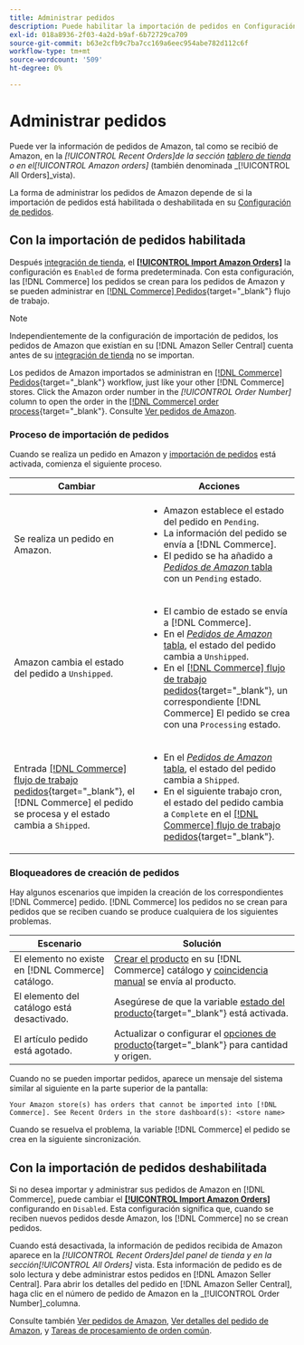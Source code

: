 ```yaml
---
title: Administrar pedidos
description: Puede habilitar la importación de pedidos en Configuración de pedidos para administrar más fácilmente los pedidos de Amazon de su administrador de comercio.
exl-id: 018a8936-2f03-4a2d-b9af-6b72729ca709
source-git-commit: b63e2cfb9c7ba7cc169a6eec954abe782d112c6f
workflow-type: tm+mt
source-wordcount: '509'
ht-degree: 0%

---
```


# Administrar pedidos

Puede ver la información de pedidos de Amazon, tal como se recibió de Amazon, en la _[!UICONTROL Recent Orders]_de la sección [tablero de tienda](./amazon-store-dashboard.md) o en el_[!UICONTROL Amazon orders]_ (también denominada _[!UICONTROL All Orders]_vista).

La forma de administrar los pedidos de Amazon depende de si la importación de pedidos está habilitada o deshabilitada en su [Configuración de pedidos](./order-settings.md#configure-order-settings).

## Con la importación de pedidos habilitada

Después [integración de tienda](./store-integration.md), el [**[!UICONTROL Import Amazon Orders]**](./order-settings.md#configure-order-settings) la configuración es `Enabled` de forma predeterminada. Con esta configuración, las [!DNL Commerce] los pedidos se crean para los pedidos de Amazon y se pueden administrar en [[!DNL Commerce] Pedidos](https://docs.magento.com/user-guide/sales/orders.html){target="_blank"} flujo de trabajo.

>[!NOTE]
>
>Independientemente de la configuración de importación de pedidos, los pedidos de Amazon que existían en su [!DNL Amazon Seller Central] cuenta antes de su [integración de tienda](./store-integration.md) no se importan.

Los pedidos de Amazon importados se administran en [[!DNL Commerce] Pedidos](https://docs.magento.com/user-guide/sales/orders.html){target="_blank"} workflow, just like your other [!DNL Commerce] stores. Click the Amazon order number in the *[!UICONTROL Order Number]* column to open the order in the [[!DNL Commerce] order process](https://docs.magento.com/user-guide/sales/order-processing.html#order-view-descriptions){target="_blank"}. Consulte [Ver pedidos de Amazon](./amazon-orders-all.md).

### Proceso de importación de pedidos

Cuando se realiza un pedido en Amazon y [importación de pedidos](./order-settings.md) está activada, comienza el siguiente proceso.

| Cambiar | Acciones |
|---|---|
| Se realiza un pedido en Amazon. | <ul><li>Amazon establece el estado del pedido en `Pending`.</li><li>La información del pedido se envía a [!DNL Commerce].</li><li>El pedido se ha añadido a [_Pedidos de Amazon_ tabla](./amazon-orders-all.md) con un `Pending` estado.</li></ul> |
| Amazon cambia el estado del pedido a `Unshipped`. | <ul><li>El cambio de estado se envía a [!DNL Commerce].</li><li>En el [_Pedidos de Amazon_ tabla](./amazon-orders-all.md), el estado del pedido cambia a `Unshipped`.</li><li>En el [[!DNL Commerce] flujo de trabajo pedidos](https://docs.magento.com/user-guide/sales/orders.html){target="_blank"}, un correspondiente [!DNL Commerce] El pedido se crea con una `Processing` estado.</li></ul> |
| Entrada [[!DNL Commerce] flujo de trabajo pedidos](https://docs.magento.com/user-guide/sales/orders.html){target="_blank"}, el [!DNL Commerce] el pedido se procesa y el estado cambia a `Shipped`. | <ul><li>En el [_Pedidos de Amazon_ tabla](./amazon-orders-all.md), el estado del pedido cambia a `Shipped`.</li><li>En el siguiente trabajo cron, el estado del pedido cambia a `Complete` en el [[!DNL Commerce] flujo de trabajo pedidos](https://docs.magento.com/user-guide/sales/orders.html){target="_blank"}.</li></ul> |

### Bloqueadores de creación de pedidos

Hay algunos escenarios que impiden la creación de los correspondientes [!DNL Commerce] pedido. [!DNL Commerce] los pedidos no se crean para pedidos que se reciben cuando se produce cualquiera de los siguientes problemas.

| Escenario | Solución |
|---|---|
| El elemento no existe en [!DNL Commerce] catálogo. | [Crear el producto](./creating-assigning-catalog-products.md) en su [!DNL Commerce] catálogo y [coincidencia manual](./creating-assigning-catalog-products.md) se envía al producto. |
| El elemento del catálogo está desactivado. | Asegúrese de que la variable [estado del producto](https://docs.magento.com/user-guide/catalog/inventory-product-stock-options.html){target="_blank"} está activada. |
| El artículo pedido está agotado. | Actualizar o configurar el [opciones de producto](https://docs.magento.com/user-guide/catalog/inventory-product-stock-options.html){target="_blank"} para cantidad y origen. |

Cuando no se pueden importar pedidos, aparece un mensaje del sistema similar al siguiente en la parte superior de la pantalla:

`Your Amazon store(s) has orders that cannot be imported into [!DNL Commerce]. See Recent Orders in the store dashboard(s): <store name>`

Cuando se resuelva el problema, la variable [!DNL Commerce] el pedido se crea en la siguiente sincronización.

## Con la importación de pedidos deshabilitada

Si no desea importar y administrar sus pedidos de Amazon en [!DNL Commerce], puede cambiar el [**[!UICONTROL Import Amazon Orders]**](./order-settings.md#configure-order-settings) configurando en `Disabled`. Esta configuración significa que, cuando se reciben nuevos pedidos desde Amazon, los [!DNL Commerce] no se crean pedidos.

Cuando está desactivada, la información de pedidos recibida de Amazon aparece en la _[!UICONTROL Recent Orders]_del panel de tienda y en la sección_[!UICONTROL All Orders]_ vista. Esta información de pedido es de solo lectura y debe administrar estos pedidos en [!DNL Amazon Seller Central]. Para abrir los detalles del pedido en [!DNL Amazon Seller Central], haga clic en el número de pedido de Amazon en la _[!UICONTROL Order Number]_columna.

Consulte también [Ver pedidos de Amazon](./amazon-orders-all.md), [Ver detalles del pedido de Amazon](./amazon-order-details.md), y [Tareas de procesamiento de orden común](./common-order-processing.md).
